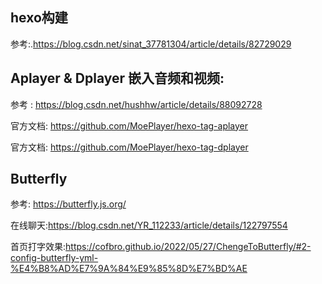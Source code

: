 ## hexo构建
 参考:.https://blog.csdn.net/sinat_37781304/article/details/82729029

## Aplayer & Dplayer 嵌入音频和视频:

 参考   : https://blog.csdn.net/hushhw/article/details/88092728

 官方文档: https://github.com/MoePlayer/hexo-tag-aplayer

 官方文档: https://github.com/MoePlayer/hexo-tag-dplayer

 ## Butterfly

 参考: https://butterfly.js.org/

 在线聊天:https://blog.csdn.net/YR_112233/article/details/122797554

 首页打字效果:https://cofbro.github.io/2022/05/27/ChengeToButterfly/#2-config-butterfly-yml-%E4%B8%AD%E7%9A%84%E9%85%8D%E7%BD%AE



